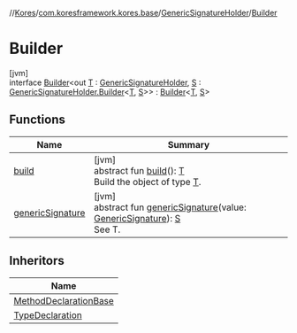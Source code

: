 //[Kores](../../../../index.md)/[com.koresframework.kores.base](../../index.md)/[GenericSignatureHolder](../index.md)/[Builder](index.md)

# Builder

[jvm]\
interface [Builder](index.md)<out [T](index.md) : [GenericSignatureHolder](../index.md), [S](index.md) : [GenericSignatureHolder.Builder](index.md)<[T](index.md), [S](index.md)>> : [Builder](../../../com.koresframework.kores.builder/-builder/index.md)<[T](index.md), [S](index.md)>

## Functions

| Name | Summary |
|---|---|
| [build](../../../com.koresframework.kores.builder/-builder/build.md) | [jvm]<br>abstract fun [build](../../../com.koresframework.kores.builder/-builder/build.md)(): [T](index.md)<br>Build the object of type [T](../../../com.koresframework.kores.builder/-builder/index.md). |
| [genericSignature](generic-signature.md) | [jvm]<br>abstract fun [genericSignature](generic-signature.md)(value: [GenericSignature](../../../com.koresframework.kores.generic/-generic-signature/index.md)): [S](index.md)<br>See T. |

## Inheritors

| Name |
|---|
| [MethodDeclarationBase](../../-method-declaration-base/-builder/index.md) |
| [TypeDeclaration](../../-type-declaration/-builder/index.md) |
